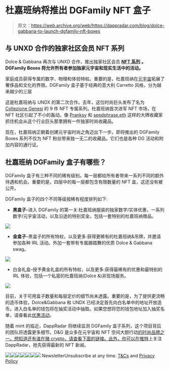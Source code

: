 # 杜嘉班纳将推出 DGFamily NFT 盒子

> 原文：<https://web.archive.org/web/https://dappradar.com/blog/dolce-gabbana-to-launch-dgfamily-nft-boxes>

## 与 UNXD 合作的独家社区会员 NFT 系列

Dolce & Gabbana 再次与 UNXD 合作，推出独家社区会员 [**NFT 系列**](https://web.archive.org/web/20230104103335/https://dappradar.com/nft) **。DGFamily Boxes 将允许所有者参加独家元宇宙和现实生活中的活动。**

家庭成员获得专属的数字、物理和体验特权。重要的是，杜嘉班纳在[元宇宙](https://web.archive.org/web/20230104103335/https://dappradar.com/blog/category/metaverse)拓展了奢侈品和文化的界限。DGFamily 盒子基于经典的意大利 Carretto 风格，分为越来越少的三层

这是杜嘉班纳与 UNDX 的第二次合作。去年，这位时尚巨头发布了名为 [Collezione Genesi](https://web.archive.org/web/20230104103335/https://dappradar.com/blog/dolce-gabbana-collezione-genesi-nfts-sell-fast/) 的 9 件 NFT 专属系列。杜嘉班纳首次进军 NFT 市场，在 NFT 社区引起了不小的轰动。像 [Pranksy](https://web.archive.org/web/20230104103335/https://dappradar.com/hub/wallet/eth/0xd387a6e4e84a6c86bd90c158c6028a58cc8ac459/nfts) 和 [seedphrase.eth](https://web.archive.org/web/20230104103335/https://dappradar.com/hub/wallet/eth/0x51787a2c56d710c68140bdadefd3a98bff96feb4/nfts) 这样的大牌收藏家抓住机会从这个行业巨头那里拥有一件独家时尚收藏品。

现在，杜嘉班纳正朝着创建元宇宙时尚之角迈出下一步。即将推出的 DGFamily Boxes 系列不仅为 NFT 粉丝带来独一无二的收藏品。它们也是各种 DG 活动和附加内容的通行证。

## 杜嘉班纳 DGFamily 盒子有哪些？

DGFamily 盒子有三种不同的稀有级别。每一层都给所有者带来一系列不同的额外待遇和机会。重要的是，四层中的每一层都包含有限数量的 NFT 盒，这还没有被公开。

DGFamily 盒子的四个不同等级按稀有程度排列如下:

*   **黑盒子**–进入 DGFamily 的第一关:杜嘉班纳服装的独家数字/实体优惠，一系列数字/元宇宙活动，以及沿途的特别奖金，包括一套特别的杜嘉班纳赠品。

![](img/0c3e6262b598bd771fa6bdbe7cceaf6c.png)

*   **金盒子**–黑盒子的所有特权，以及更多:获得更稀有的杜嘉班纳&吊牌，并邀请参加各种 IRL 活动。外加一套带有专属踢踏舞的优质 Dolce & Gabbana swag。

![](img/6f9531dd4e555781e4f84c84e001e7e5.png)

*   白金礼盒–授予黄金礼盒的所有特权，以及更多:获得最稀有的优惠和最特别的 IRL 体验，包括一个私密的杜嘉班纳(Dolce &)非现场服务。

![](img/245ce46b7bcf655a746b1fe0ac746cff.png)

目前，关于可用盒子数量和每层定价的细节尚未透露。重要的是，为了提供更流畅的造币体验，Dolce&Gabbana 和 UNDX 已经决定首先向白名单中的地址开放造币。进入白名单的钱包将在抽奖活动中抽取。如果您想将您的钱包地址加入抽奖名单，请查看此[优惠活动](https://web.archive.org/web/20230104103335/https://www.premint.xyz/dgfamily/)。

随着 mint 的临近，DappRadar 将继续监测 DGFamily 盒子系列，这个项目背后的团队将透露更多细节。D&G 是众多在元宇宙和 NFT 空间大胆行动[的时尚品牌之一。想知道还有谁在赌 crypto，请查看下面的链接。此外，你可以在](https://web.archive.org/web/20230104103335/https://dappradar.com/blog/category/metaverse)[推特](https://web.archive.org/web/20230104103335/https://twitter.com/dappradar)上关注 DappRadar，抢先获得最新的 NFT 新闻。

[](https://web.archive.org/web/20230104103335/https://dappradar.com/blog/prada-teams-up-with-adidas-and-gmoney-on-new-nft-collection/)[![](img/708b88958c4ef21e9d35343890d666ab.png)<picture>![](img/f14504c505fa67a8d9cb0a094bf76364.png)</picture>](https://web.archive.org/web/20230104103335/https://dappradar.com/blog/prada-teams-up-with-adidas-and-gmoney-on-new-nft-collection/)[](https://web.archive.org/web/20230104103335/https://dappradar.com/blog/nike-acquired-nft-fashion-company-rtfkt-studios/)[![](img/708b88958c4ef21e9d35343890d666ab.png)<picture>![](img/9333df54db7802bf2b44414661da02bf.png)</picture>](https://web.archive.org/web/20230104103335/https://dappradar.com/blog/nike-acquired-nft-fashion-company-rtfkt-studios/)[](https://web.archive.org/web/20230104103335/https://dappradar.com/blog/gucci-launches-10-exclusive-supergucci-nfts/)[![](img/708b88958c4ef21e9d35343890d666ab.png)<picture>![](img/e7c94072ced2f2433311b047bc9d8514.png)</picture>](https://web.archive.org/web/20230104103335/https://dappradar.com/blog/gucci-launches-10-exclusive-supergucci-nfts/)![](img/6d5a4a2d609c56e1a5771717e54ba759.png) NewsletterUnsubscribe at any time. [T&Cs](https://web.archive.org/web/20230104103335/https://dappradar.com/terms) and [Privacy Policy](https://web.archive.org/web/20230104103335/https://dappradar.com/privacy-policy)